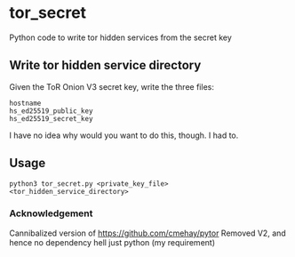 # tor_secret
Python code to write tor hidden services from the secret key

## Write tor hidden service directory
Given the ToR Onion V3 secret key, write the three files:
```
hostname  
hs_ed25519_public_key  
hs_ed25519_secret_key
```
I have no idea why would you want to do this, though. I had to.

## Usage
`python3 tor_secret.py <private_key_file> <tor_hidden_service_directory>`

### Acknowledgement
Cannibalized version of https://github.com/cmehay/pytor 
Removed V2, and hence no dependency hell just python (my requirement)
